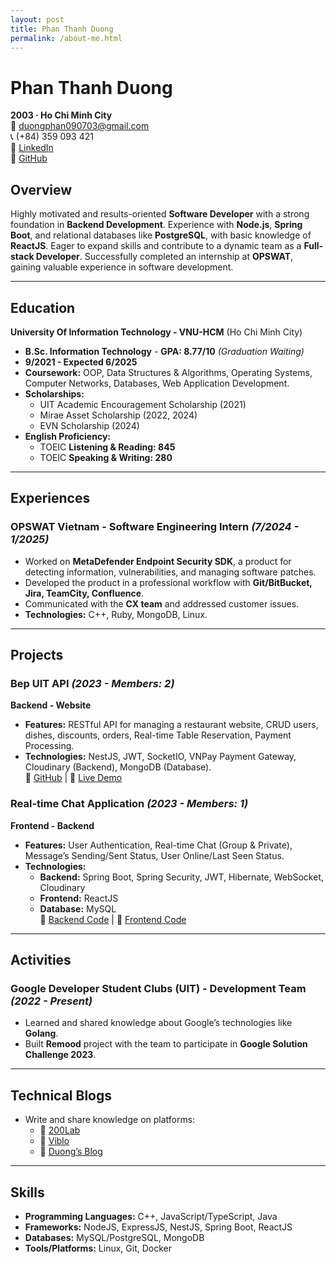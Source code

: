 ```yaml
---
layout: post
title: Phan Thanh Duong
permalink: /about-me.html   
---
```

# Phan Thanh Duong  
**2003 · Ho Chi Minh City**  
📧 [duongphan090703@gmail.com](mailto:duongphan090703@gmail.com)  
📞 (+84) 359 093 421  
🔗 [LinkedIn](https://www.linkedin.com/in/thanh-duong-phan-9855a8245/)  
🔗 [GitHub](https://github.com/Duong0907)  

## Overview  
Highly motivated and results-oriented **Software Developer** with a strong foundation in **Backend Development**. Experience with **Node.js**, **Spring Boot**, and relational databases like **PostgreSQL**, with basic knowledge of **ReactJS**. Eager to expand skills and contribute to a dynamic team as a **Full-stack Developer**. Successfully completed an internship at **OPSWAT**, gaining valuable experience in software development.  

---

## Education  
**University Of Information Technology - VNU-HCM** (Ho Chi Minh City)  
- **B.Sc. Information Technology** - **GPA: 8.77/10** *(Graduation Waiting)*  
- **9/2021 - Expected 6/2025**  
- **Coursework:** OOP, Data Structures & Algorithms, Operating Systems, Computer Networks, Databases, Web Application Development.  
- **Scholarships:**  
  - UIT Academic Encouragement Scholarship (2021)  
  - Mirae Asset Scholarship (2022, 2024)  
  - EVN Scholarship (2024)  
- **English Proficiency:**  
  - TOEIC **Listening & Reading: 845**  
  - TOEIC **Speaking & Writing: 280**  

---

## Experiences  
### OPSWAT Vietnam - **Software Engineering Intern** *(7/2024 - 1/2025)*  
- Worked on **MetaDefender Endpoint Security SDK**, a product for detecting information, vulnerabilities, and managing software patches.  
- Developed the product in a professional workflow with **Git/BitBucket, Jira, TeamCity, Confluence**.  
- Communicated with the **CX team** and addressed customer issues.  
- **Technologies:** C++, Ruby, MongoDB, Linux.  

---

## Projects  
### Bep UIT API *(2023 - Members: 2)*  
**Backend - Website**  
- **Features:** RESTful API for managing a restaurant website, CRUD users, dishes, discounts, orders, Real-time Table Reservation, Payment Processing.  
- **Technologies:** NestJS, JWT, SocketIO, VNPay Payment Gateway, Cloudinary (Backend), MongoDB (Database).  
🔗 [GitHub](https://github.com/Duong0907/bep-uit-api) | 🔗 [Live Demo](https://bepuit.com)  

### Real-time Chat Application *(2023 - Members: 1)*  
**Frontend - Backend**  
- **Features:** User Authentication, Real-time Chat (Group & Private), Message’s Sending/Sent Status, User Online/Last Seen Status.  
- **Technologies:**  
  - **Backend:** Spring Boot, Spring Security, JWT, Hibernate, WebSocket, Cloudinary  
  - **Frontend:** ReactJS  
  - **Database:** MySQL  
🔗 [Backend Code](https://github.com/Duong0907/realtime-chat-springboot) | 🔗 [Frontend Code](https://github.com/Duong0907/realtime-chat-reactjs)  

---

## Activities  
### Google Developer Student Clubs (UIT) - **Development Team** *(2022 - Present)*  
- Learned and shared knowledge about Google’s technologies like **Golang**.  
- Built **Remood** project with the team to participate in **Google Solution Challenge 2023**.  

---

## Technical Blogs  
- Write and share knowledge on platforms:  
  - 🔗 [200Lab](https://200lab.io/blog/author/phan-thanh-duong/)  
  - 🔗 [Viblo](https://viblo.asia/u/DuongPhan)  
  - 🔗 [Duong’s Blog](https://duong0907.github.io/)  

---

## Skills  
- **Programming Languages:** C++, JavaScript/TypeScript, Java  
- **Frameworks:** NodeJS, ExpressJS, NestJS, Spring Boot, ReactJS  
- **Databases:** MySQL/PostgreSQL, MongoDB  
- **Tools/Platforms:** Linux, Git, Docker  
